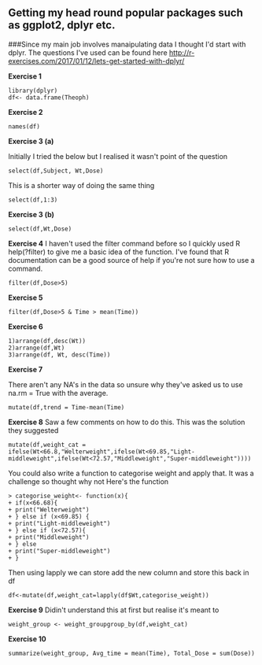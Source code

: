 ## Getting my head round popular packages such as ggplot2, dplyr etc. 

###Since my main job involves manaipulating data I thought I'd start with dplyr. The questions I've used can be found here http://r-exercises.com/2017/01/12/lets-get-started-with-dplyr/

**Exercise 1**

```
library(dplyr)
df<- data.frame(Theoph)
```
**Exercise 2**

```
names(df)
```
**Exercise 3 (a)**

Initially I tried the below but I realised it wasn't point of the question

```
select(df,Subject, Wt,Dose)
```
This is a shorter way of doing the same thing
```
select(df,1:3)
```
**Exercise 3 (b)**
```
select(df,Wt,Dose)
```
**Exercise 4**
I haven't used the filter command before so I quickly used R help(?filter) to give me a basic idea of the function. I've found that R documentation can be a good source of help if you're not sure how to use a command.

```
filter(df,Dose>5)
```
**Exercise 5**

```
filter(df,Dose>5 & Time > mean(Time))
```
**Exercise 6**
```
1)arrange(df,desc(Wt))
2)arrange(df,Wt)
3)arrange(df, Wt, desc(Time))
```
**Exercise 7**

There aren't any NA's in the data so unsure why they've asked us to use na.rm = True with the average.
```
mutate(df,trend = Time-mean(Time)
```
**Exercise 8**
Saw a few comments on how to do this. This was the solution they suggested

```
mutate(df,weight_cat = ifelse(Wt<66.8,"Welterweight",ifelse(Wt<69.85,"Light-middleweight",ifelse(Wt<72.57,"Middleweight","Super-middleweight"))))
```
You could also write a function to categorise weight and apply that. It was a challenge so thought why not
Here's the function
```
> categorise_weight<- function(x){
+ if(x<66.68){
+ print("Welterweight")
+ } else if (x<69.85) {
+ print("Light-middleweight")
+ } else if (x<72.57){
+ print("Middleweight")
+ } else
+ print("Super-middleweight")
+ }
```
Then using lapply we can store add the new column and store this back in df
```
df<-mutate(df,weight_cat=lapply(df$Wt,categorise_weight))
```

**Exercise 9**
Didin't understand this at first but realise it's meant to 
```
weight_group <- weight_groupgroup_by(df,weight_cat)
```

**Exercise 10**
```
summarize(weight_group, Avg_time = mean(Time), Total_Dose = sum(Dose))
```
